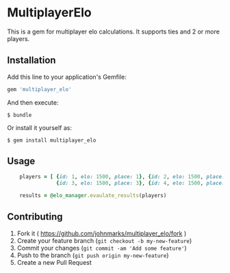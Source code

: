 # MultiplayerElo

This is a gem for multiplayer elo calculations.  It supports ties and 2 or more players.

## Installation

Add this line to your application's Gemfile:

```ruby
gem 'multiplayer_elo'
```

And then execute:

    $ bundle

Or install it yourself as:

    $ gem install multiplayer_elo

## Usage


```ruby
    players = [ {id: 1, elo: 1500, place: 1}, {id: 2, elo: 1500, place: 2}, 
                {id: 3, elo: 1500, place: 3}, {id: 4, elo: 1500, place: 4} ]

    results = @elo_manager.evaulate_results(players)
```

## Contributing

1. Fork it ( https://github.com/johnmarks/multiplayer_elo/fork )
2. Create your feature branch (`git checkout -b my-new-feature`)
3. Commit your changes (`git commit -am 'Add some feature'`)
4. Push to the branch (`git push origin my-new-feature`)
5. Create a new Pull Request

